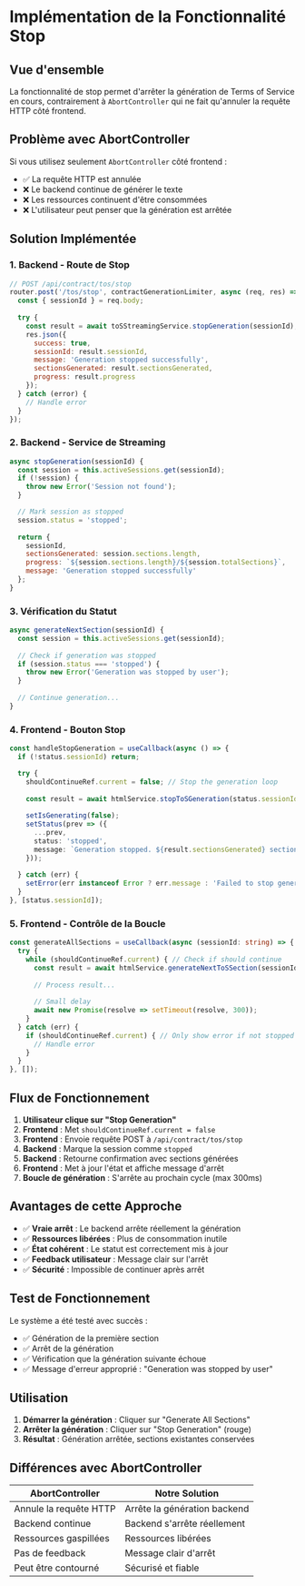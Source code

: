 # Implémentation de la Fonctionnalité Stop

## Vue d'ensemble

La fonctionnalité de stop permet d'arrêter la génération de Terms of Service en cours, contrairement à `AbortController` qui ne fait qu'annuler la requête HTTP côté frontend.

## Problème avec AbortController

Si vous utilisez seulement `AbortController` côté frontend :
- ✅ La requête HTTP est annulée
- ❌ Le backend continue de générer le texte
- ❌ Les ressources continuent d'être consommées
- ❌ L'utilisateur peut penser que la génération est arrêtée

## Solution Implémentée

### 1. Backend - Route de Stop
```javascript
// POST /api/contract/tos/stop
router.post('/tos/stop', contractGenerationLimiter, async (req, res) => {
  const { sessionId } = req.body;
  
  try {
    const result = await toSStreamingService.stopGeneration(sessionId);
    res.json({
      success: true,
      sessionId: result.sessionId,
      message: 'Generation stopped successfully',
      sectionsGenerated: result.sectionsGenerated,
      progress: result.progress
    });
  } catch (error) {
    // Handle error
  }
});
```

### 2. Backend - Service de Streaming
```javascript
async stopGeneration(sessionId) {
  const session = this.activeSessions.get(sessionId);
  if (!session) {
    throw new Error('Session not found');
  }

  // Mark session as stopped
  session.status = 'stopped';
  
  return {
    sessionId,
    sectionsGenerated: session.sections.length,
    progress: `${session.sections.length}/${session.totalSections}`,
    message: 'Generation stopped successfully'
  };
}
```

### 3. Vérification du Statut
```javascript
async generateNextSection(sessionId) {
  const session = this.activeSessions.get(sessionId);
  
  // Check if generation was stopped
  if (session.status === 'stopped') {
    throw new Error('Generation was stopped by user');
  }
  
  // Continue generation...
}
```

### 4. Frontend - Bouton Stop
```typescript
const handleStopGeneration = useCallback(async () => {
  if (!status.sessionId) return;

  try {
    shouldContinueRef.current = false; // Stop the generation loop
    
    const result = await htmlService.stopToSGeneration(status.sessionId);
    
    setIsGenerating(false);
    setStatus(prev => ({
      ...prev,
      status: 'stopped',
      message: `Generation stopped. ${result.sectionsGenerated} sections generated.`
    }));
    
  } catch (err) {
    setError(err instanceof Error ? err.message : 'Failed to stop generation');
  }
}, [status.sessionId]);
```

### 5. Frontend - Contrôle de la Boucle
```typescript
const generateAllSections = useCallback(async (sessionId: string) => {
  try {
    while (shouldContinueRef.current) { // Check if should continue
      const result = await htmlService.generateNextToSSection(sessionId);
      
      // Process result...
      
      // Small delay
      await new Promise(resolve => setTimeout(resolve, 300));
    }
  } catch (err) {
    if (shouldContinueRef.current) { // Only show error if not stopped intentionally
      // Handle error
    }
  }
}, []);
```

## Flux de Fonctionnement

1. **Utilisateur clique sur "Stop Generation"**
2. **Frontend** : Met `shouldContinueRef.current = false`
3. **Frontend** : Envoie requête POST à `/api/contract/tos/stop`
4. **Backend** : Marque la session comme `stopped`
5. **Backend** : Retourne confirmation avec sections générées
6. **Frontend** : Met à jour l'état et affiche message d'arrêt
7. **Boucle de génération** : S'arrête au prochain cycle (max 300ms)

## Avantages de cette Approche

- ✅ **Vraie arrêt** : Le backend arrête réellement la génération
- ✅ **Ressources libérées** : Plus de consommation inutile
- ✅ **État cohérent** : Le statut est correctement mis à jour
- ✅ **Feedback utilisateur** : Message clair sur l'arrêt
- ✅ **Sécurité** : Impossible de continuer après arrêt

## Test de Fonctionnement

Le système a été testé avec succès :
- ✅ Génération de la première section
- ✅ Arrêt de la génération
- ✅ Vérification que la génération suivante échoue
- ✅ Message d'erreur approprié : "Generation was stopped by user"

## Utilisation

1. **Démarrer la génération** : Cliquer sur "Generate All Sections"
2. **Arrêter la génération** : Cliquer sur "Stop Generation" (rouge)
3. **Résultat** : Génération arrêtée, sections existantes conservées

## Différences avec AbortController

| AbortController | Notre Solution |
|-----------------|----------------|
| Annule la requête HTTP | Arrête la génération backend |
| Backend continue | Backend s'arrête réellement |
| Ressources gaspillées | Ressources libérées |
| Pas de feedback | Message clair d'arrêt |
| Peut être contourné | Sécurisé et fiable | 